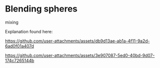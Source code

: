 # Blending spheres
 mixing

Explanation found here: 


https://github.com/user-attachments/assets/db9d13ae-ab1a-4f11-9a2d-6ad0f01a407d



https://github.com/user-attachments/assets/3e907087-5ed0-40bd-9d07-174c7265144b

